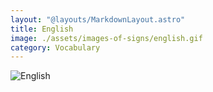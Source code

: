 ```yaml
---
layout: "@layouts/MarkdownLayout.astro"
title: English
image: ./assets/images-of-signs/english.gif
category: Vocabulary
---
```


![English](@signs/english.gif)

